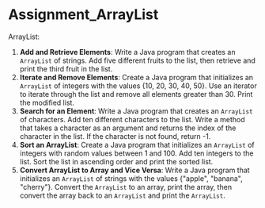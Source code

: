 # Assignment_ArrayList

ArrayList:
1. **Add and Retrieve Elements**:
   Write a Java program that creates an `ArrayList` of strings. Add five different fruits to the list, then retrieve and print the third fruit in the list.
2. **Iterate and Remove Elements**:
   Create a Java program that initializes an `ArrayList` of integers with the values {10, 20, 30, 40, 50}. Use an iterator to iterate through the list and remove all elements greater than 30. Print the modified list.
3. **Search for an Element**:
   Write a Java program that creates an `ArrayList` of characters. Add ten different characters to the list. Write a method that takes a character as an argument and returns the index of the character in the list. If the character is not found, return -1.
4. **Sort an ArrayList**:
   Create a Java program that initializes an `ArrayList` of integers with random values between 1 and 100. Add ten integers to the list. Sort the list in ascending order and print the sorted list.
5. **Convert ArrayList to Array and Vice Versa**:
   Write a Java program that initializes an `ArrayList` of strings with the values {"apple", "banana", "cherry"}. Convert the `ArrayList` to an array, print the array, then convert the array back to an `ArrayList` and print the `ArrayList`.
